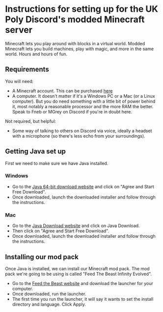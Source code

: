 # Instructions for setting up for the UK Poly Discord's modded Minecraft server

Minecraft lets you play around with blocks in a virtual world. Modded Minecraft lets you build machines, play with magic, and more in the same world. Hours and hours of fun.

## Requirements

You will need:

* A Minecraft account. This can be purchased [here](https://www.minecraft.net/en-us/)
* A computer. It doesn't matter if it's a Windows PC or a Mac (or a Linux computer). But you do need something with a little bit of power behind it, most notably a reasonable processor and the more RAM the better. Speak to Fneb or MGrey on Discord if you're in doubt here.

Not required, but helpful:

* Some way of talking to others on Discord via voice, ideally a headset with a microphone (so there's less echo from your surroundings).

## Getting Java set up

First we need to make sure we have Java installed.

### Windows

* Go to the [Java 64-bit download website](https://www.java.com/en/download/windows-64bit.jsp) and click on "Agree and Start Free Download".
* Once downloaded, launch the downloaded installer and follow through the instructions.

### Mac

* Go to the [Java Download website](https://java.com/en/download/) and click on Java Download.
* Then click on "Agree and Start Free Download".
* Once downloaded, launch the downloaded installer and follow through the instructions.

## Installing our mod pack

Once Java is installed, we can install our Minecraft mod pack. The mod pack we're going to be using is called "Feed The Beast Infinity Evolved".

* Go to the [Feed the Beast website](https://www.feed-the-beast.com/) and download the launcher for your computer.
* Once downloaded, run the launcher.
* The first time you run the launcher, it will say it wants to set the install directory and language. Click Apply.
